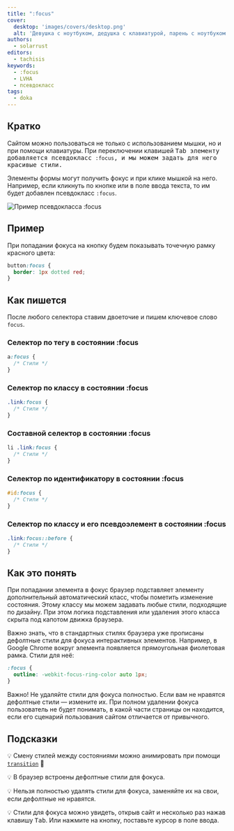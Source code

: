 ```yaml
---
title: ":focus"
cover:
  desktop: 'images/covers/desktop.png'
  alt: 'Девушка с ноутбуком, дедушка с клавиатурой, парень с ноутбуком'
authors:
  - solarrust
editors:
  - tachisis
keywords:
  - :focus
  - LVHA
  - псевдокласс
tags:
  - doka
---
```


## Кратко

Сайтом можно пользоваться не только с использованием мышки, но и при помощи клавиатуры. При переключении клавишей <kbd>Tab<kbd> элементу добавляется псевдокласс `:focus`, и мы можем задать для него красивые стили.

Элементы формы могут получить фокус и при клике мышкой на него. Например, если кликнуть по кнопке или в поле ввода текста, то им будет добавлен псевдокласс `:focus`.

![Пример псевдокласса :focus](images/focus.gif)

## Пример

При попадании фокуса на кнопку будем показывать точечную рамку красного цвета:

```css
button:focus {
  border: 1px dotted red;
}
```

## Как пишется

После любого селектора ставим двоеточие и пишем ключевое слово `focus`.

### Селектор по тегу в состоянии :focus

```css
a:focus {
  /* Стили */
}
```

### Селектор по классу в состоянии :focus

```css
.link:focus {
  /* Стили */
}
```

### Составной селектор в состоянии :focus

```css
li .link:focus {
  /* Стили */
}
```

### Селектор по идентификатору в состоянии :focus

```css
#id:focus {
  /* Стили */
}
```

### Селектор по классу и его псевдоэлемент в состоянии :focus

```css
.link:focus::before {
  /* Стили */
}
```

## Как это понять

При попадании элемента в фокус браузер подставляет элементу дополнительный автоматический класс, чтобы пометить изменение состояния. Этому классу мы можем задавать любые стили, подходящие по дизайну. При этом логика подставления или удаления этого класса скрыта под капотом движка браузера.

Важно знать, что в стандартных стилях браузера уже прописаны дефолтные стили для фокуса интерактивных элементов. Например, в Google Chrome вокруг элемента появляется прямоугольная фиолетовая рамка. Стили для неё:

```css
:focus {
  outline: -webkit-focus-ring-color auto 1px;
}
```

Важно! Не удаляйте стили для фокуса полностью. Если вам не нравятся дефолтные стили — измените их. При полном удалении фокуса пользователь не будет понимать, в какой части страницы он находится, если его сценарий пользования сайтом отличается от привычного.

## Подсказки

💡 Смену стилей между состояниями можно анимировать при помощи [`transition`](/css/transition) 🎉

💡 В браузер встроены дефолтные стили для фокуса.

💡 Нельзя полностью удалять стили для фокуса, заменяйте их на свои, если дефолтные не нравятся.

💡 Стили для фокуса можно увидеть, открыв сайт и несколько раз нажав клавишу <kbd>Tab</kbd>. Или нажмите на кнопку, поставьте курсор в поле ввода.
